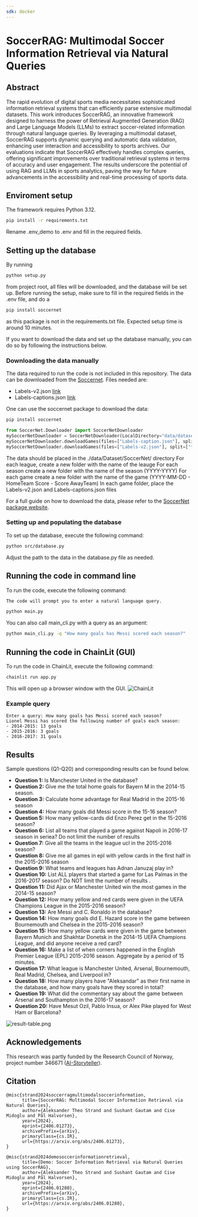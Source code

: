 ```yaml
---
sdk: docker
---
```

<!---WARNING!! The snippet above is required for Huggingface Space in https://huggingface.co/spaces/SimulaMet-HOST/SoccerRAG, so don't remove or move this.
You need to manually update games.db in space in ./data as space doesn't allow pushing file more than 10MB.
Sushant usually force updates that space repo with Github's version and then uploads the db file manually at https://huggingface.co/spaces/SimulaMet-HOST/SoccerRAG/tree/main/data
--->

# SoccerRAG: Multimodal Soccer Information Retrieval via Natural Queries

## Abstract
The rapid evolution of digital sports media necessitates sophisticated information retrieval systems that can efficiently parse extensive multimodal datasets. This work introduces SoccerRAG, an innovative framework designed to harness the power of Retrieval Augmented Generation (RAG) and Large Language Models (LLMs) to extract soccer-related information through natural language queries. By leveraging a multimodal dataset, SoccerRAG supports dynamic querying and automatic data validation, enhancing user interaction and accessibility to sports archives. Our evaluations indicate that SoccerRAG effectively handles complex queries, offering significant improvements over traditional retrieval systems in terms of accuracy and user engagement. The results underscore the potential of using RAG and LLMs in sports analytics, paving the way for future advancements in the accessibility and real-time processing of sports data.

## Enviroment setup
The framework requires Python 3.12.
````bash
pip install -r requirements.txt
````
Rename .env_demo to .env and fill in the required fields.

## Setting up the database

By running 
````bash
python setup.py
````
from project root, all files will be downloaded, and the database will be set up.
Before running the setup, make sure to fill in the required fields in the .env file, and do a 
````bash
pip install soccernet
````
as this package is not in the requirements.txt file.
Expected setup time is around 10 minutes.

If you want to download the data and set up the database manually, you can do so by following the instructions below.

### Downloading the data manually

The data required to run the code is not included in this repository. 
The data can be downloaded from the [Soccernet](https://www.soccer-net.org/data).
Files needed are:
* Labels-v2.json [link](https://www.soccer-net.org/data#h.5klq86rmgt96)
* Labels-captions.json [link](https://www.soccer-net.org/data#h.ccybjenq8od4)

One can use the soccernet package to download the data:
````bash
pip install soccernet
````

````python
from SoccerNet.Downloader import SoccerNetDownloader
mySoccerNetDownloader = SoccerNetDownloader(LocalDirectory="data/dataset/SoccerNet")
mySoccerNetDownloader.downloadGames(files=["Labels-caption.json"], split=["train", "valid", "test"]) 
mySoccerNetDownloader.downloadGames(files=["Labels-v2.json"], split=["train", "valid", "test"]) 
````

The data should be placed in the ./data/Dataset/SoccerNet/ directory
For each league, create a new folder with the name of the leauge
For each season create a new folder with the name of the season (YYYY-YYYY)
For each game create a new folder with the name of the game (YYYY-MM-DD - HomeTeam Score - Score AwayTeam)
In each game folder, place the Labels-v2.json and Labels-captions.json files

For a full guide on how to download the data, please refer to the [SoccerNet package website](https://pypi.org/project/SoccerNet/).


### Setting up and populating the database
To set up the database, execute the following command:
````bash
python src/database.py
````
Adjust the path to the data in the database.py file as needed.

## Running the code in command line
To run the code, execute the following command:
````bash
The code will prompt you to enter a natural language query.

python main.py
````
You can also call main_cli.py with a query as an argument:
````bash
python main_cli.py -q "How many goals has Messi scored each season?"
````

## Running the code in ChainLit (GUI)
To run the code in ChainLit, execute the following command:
````bash
chainlit run app.py
````
This will open up a browser window with the GUI. 
![ChainLit](media/chainlit.png)

### Example query
````angular2html
Enter a query: How many goals has Messi scored each season?
Lionel Messi has scored the following number of goals each season:
- 2014-2015: 13 goals
- 2015-2016: 3 goals
- 2016-2017: 31 goals
````


## Results

Sample questions (Q1-Q20) and corresponding results can be found below.

- **Question 1:** Is Manchester United in the database?
- **Question 2:** Give me the total home goals for Bayern M in the 2014-15 season.
- **Question 3:** Calculate home advantage for Real Madrid in the 2015-16 season
- **Question 4:** How many goals did Messi score in the 15-16 season?
- **Question 5:** How many yellow-cards did Enzo Perez get in the 15-2016 season?
- **Question 6:** List all teams that played a game against Napoli in 2016-17 season in seriea? Do not limit the number of results
- **Question 7:** Give all the teams in the league ucl in the 2015-2016 season?
- **Question 8:** Give me all games in epl with yellow cards in the first half in the 2015-2016 season
- **Question 9:** What teams and leagues has Adnan Januzaj play in?
- **Question 10:** List ALL players that started a game for Las Palmas in the 2016-2017 season? Do NOT limit the number of results .
- **Question 11:** Did Ajax or Manchester United win the most games in the 2014-15 season?
- **Question 12:** How many yellow and red cards were given in the UEFA Champions League in the 2015-2016 season?
- **Question 13:** Are Messi and C. Ronaldo in the database?
- **Question 14:** How many goals did E. Hazard score in the game between Bournemouth and Chelsea in the 2015-2016 season?
- **Question 15:** How many yellow cards were given in the game between Bayern Munich and Shakhtar Donetsk in the 2014-15 UEFA Champions League, and did anyone receive a red card?
- **Question 16:** Make a list of when corners happened in the English Premier League (EPL) 2015-2016 season. Aggregate by a period of 15 minutes.
- **Question 17:** What league is Manchester United, Arsenal, Bournemouth, Real Madrid, Chelsea, and Liverpool in?
- **Question 18:** How many players have "Aleksandar" as their first name in the database, and how many goals have they scored in total?
- **Question 19:** What did the commentary say about the game between Arsenal and Southampton in the 2016-17 season?
- **Question 20:** Have Mesut Ozil, Pablo Insua, or Alex Pike played for West Ham or Barcelona?
        
![result-table.png](media%2Fresult-table.png)

## Acknowledgements
This research was partly funded by the Research Council of Norway, project number 346671 ([AI-Storyteller](https://prosjektbanken.forskningsradet.no/project/FORISS/346671)). 

## Citation
```
@misc{strand2024soccerragmultimodalsoccerinformation,
      title={SoccerRAG: Multimodal Soccer Information Retrieval via Natural Queries}, 
      author={Aleksander Theo Strand and Sushant Gautam and Cise Midoglu and Pål Halvorsen},
      year={2024},
      eprint={2406.01273},
      archivePrefix={arXiv},
      primaryClass={cs.IR},
      url={https://arxiv.org/abs/2406.01273}, 
}

@misc{strand2024demosoccerinformationretrieval,
      title={Demo: Soccer Information Retrieval via Natural Queries using SoccerRAG}, 
      author={Aleksander Theo Strand and Sushant Gautam and Cise Midoglu and Pål Halvorsen},
      year={2024},
      eprint={2406.01280},
      archivePrefix={arXiv},
      primaryClass={cs.IR},
      url={https://arxiv.org/abs/2406.01280}, 
}
```
